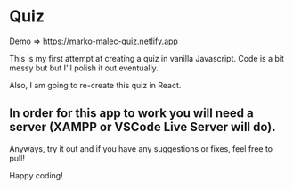 # Quiz

Demo => https://marko-malec-quiz.netlify.app

This is my first attempt at creating a quiz in vanilla Javascript.
Code is a bit messy but but I'll polish it out eventually.

Also, I am going to re-create this quiz in React.

## In order for this app to work you will need a server (XAMPP or VSCode Live Server will do).


Anyways, try it out and if you have any suggestions or fixes, feel free to pull!

Happy coding!
